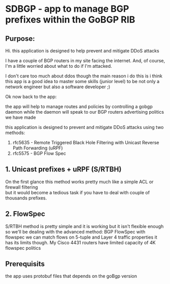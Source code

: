 # SDBGP - app to manage BGP prefixes within the GoBGP RIB

## Purpose: 

Hi. this application is designed to help prevent and mitigate DDoS attacks

I have a couple of BGP routers in my site facing the internet.
And, of course, I'm a little worried about what to do if I'm attacked.

I don't care too much about ddos though
the main reason i do this is i think this app is a good idea to master some skills (junior level) to be not only a network engineer but also a software developer ;)

Ok now back to the app:  

the app will help to manage routes and policies by controlling a gobgp daemon
while the daemon will speak to our BGP routers advertising politics we have made

this application is designed to prevent and mitigate DDoS attacks using two methods:  
1. rfc5635 - Remote Triggered Black Hole Filtering with Unicast Reverse Path Forwarding (uRPF)  
2. rfc5575 - BGP Flow Spec 

## 1. Unicast prefixes + uRPF (S/RTBH)

On the first glance this method works pretty much like a simple ACL or firewall filtering  
but it would become a tedious task if you have to deal with couple of thousands prefixes. 


## 2. FlowSpec

S/RTBH method is pretty simple and it is working but it isn't flexible enough  
so we'll be dealing with the advanced method: BGP FlowSpec 
with flowspec we can match flows on 5-tuple and Layer 4 traffic properties
it has its limits though. My Cisco 4431 routers have limited capacity of 4K flowspec politics


## Prerequisits
the app uses protobuf files that depends on the goBgp version

